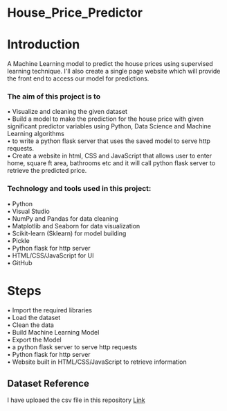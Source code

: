 # House_Price_Predictor
   
# Introduction

A Machine Learning model to predict the house prices using supervised learning technique. I'll also create a single page website which will provide the front end to access our model for predictions.   

### The aim of this project is to

•	Visualize and cleaning the given dataset  
•	Build a model to make the prediction for the house price with given significant predictor variables using Python, Data Science and Machine Learning algorithms  
•	to write a python flask server that uses the saved model to serve http requests.  
•	Create a website in html, CSS and JavaScript that allows user to enter home, square ft area, bathrooms etc and it will call python flask server to retrieve the predicted price.  

### Technology and tools used in this project:

•	Python  
•	Visual Studio  
•	NumPy and Pandas for data cleaning  
•	Matplotlib and Seaborn for data visualization  
•	Scikit-learn (Sklearn) for model building  
•	Pickle  
•	Python flask for http server  
•	HTML/CSS/JavaScript for UI  
•	GitHub  

# Steps

•	Import the required libraries    
•	Load the dataset  
•	Clean the data   
•	Build Machine Learning Model  
•	Export the Model   
•	a python flask server to serve http requests  
•	Python flask for http server  
•	Website built in HTML/CSS/JavaScript to retrieve information  

## Dataset Reference

I have uploaed the csv file in this repository [Link]()

